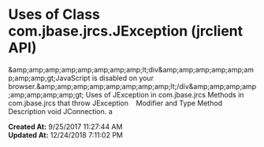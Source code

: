 # Uses of Class com.jbase.jrcs.JException (jrclient   API)

&amp;amp;amp;amp;amp;amp;amp;amp;amp;lt;div&amp;amp;amp;amp;amp;amp;amp;amp;amp;gt;JavaScript is disabled on your browser.&amp;amp;amp;amp;amp;amp;amp;amp;amp;lt;/div&amp;amp;amp;amp;amp;amp;amp;amp;amp;gt; Uses of JException in com.jbase.jrcs Methods in com.jbase.jrcs that throw JException    Modifier and Type Method Description void JConnection. a  

**Created At:** 9/25/2017 11:27:44 AM  
**Updated At:** 12/24/2018 7:11:02 PM  


